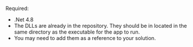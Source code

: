 
Required:
- .Net 4.8
- The DLLs are already in the repository.  They should be in located in the same directory as the executable for the app to run.
- You may need to add them as a reference to your solution.
